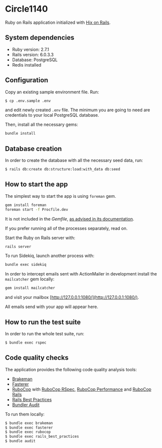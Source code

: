 # Circle1140

Ruby on Rails application initialized with [Hix on Rails][hixonrails].

## System dependencies

- Ruby version: 2.7.1
- Rails version: 6.0.3.3
- Database: PostgreSQL
- Redis installed

## Configuration

Copy an existing sample environment file. Run:
```bash
$ cp .env.sample .env
```

and edit newly created `.env` file. The minimum you are going to need are
credentials to your local PostgreSQL database.

Then, install all the necessary gems:
```bash
bundle install
```

## Database creation

In order to create the database with all the necessary seed data, run:
```bash
$ rails db:create db:structure:load:with_data db:seed
```

## How to start the app

The simplest way to start the app is using `foreman` gem.
```bash
gem install foreman
foreman start -f Procfile.dev
```
It is not included in the _Gemfile_, [as advised in its documentation][foreman].

If you prefer running all of the processes separately, read on.

Start the Ruby on Rails server with:
```bash
rails server
```
To run Sidekiq, launch another process with:
```bash
bundle exec sidekiq
```
In order to intercept emails sent with ActionMailer in development
install the `mailcatcher` gem locally:
```bash
gem install mailcatcher
```
and visit your mailbox [http://127.0.0.1:1080/](http://127.0.0.1:1080/).

All emails send with your app will appear here.

## How to run the test suite

In order to run the whole test suite, run:

```bash
$ bundle exec rspec
```

## Code quality checks

The application provides the following code quality analysis tools:

- [Brakeman][brakeman]
- [Fasterer][fasterer]
- [RuboCop][rubocop] with [RuboCop RSpec][rubocop-rspec], [RuboCop Performance][rubocop-performance] and [RuboCop Rails][rubocop-rails]
- [Rails Best Practices][rails-best-practices]
- [Bundler Audit][bundler-audit]

To run them locally:

```bash
$ bundle exec brakeman
$ bundle exec fasterer
$ bundle exec rubocop
$ bundle exec rails_best_practices
$ bundle audit
```

[hixonrails]: https://hixonrails.com
[brakeman]: https://github.com/presidentbeef/brakeman
[rubocop]: https://github.com/rubocop-hq/rubocop
[rubocop-performance]: https://github.com/rubocop-hq/rubocop-performance
[rubocop-rspec]: https://github.com/rubocop-hq/rubocop-rspec
[rubocop-rails]: https://github.com/rubocop-hq/rubocop-rails
[fasterer]: https://github.com/DamirSvrtan/fasterer
[foreman]: https://github.com/ddollar/foreman#installation
[rails-best-practices]: https://github.com/flyerhzm/rails_best_practices
[bundler-audit]: https://github.com/rubysec/bundler-audit
